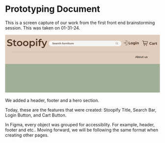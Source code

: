# Prototyping Document

This is a screen capture of our work from the first front end brainstorming session. This was taken on 01-31-24.

![img](./captures/01-31-1.png)

We added a header, footer and a hero section.

Today, these are the features that were created: Stoopify Title, Search Bar, Login Button, and Cart Button.

In Figma, every object was grouped for accessiblity. For example, header, footer and etc.. Moving forward, we will be following the same format when creating other pages.
